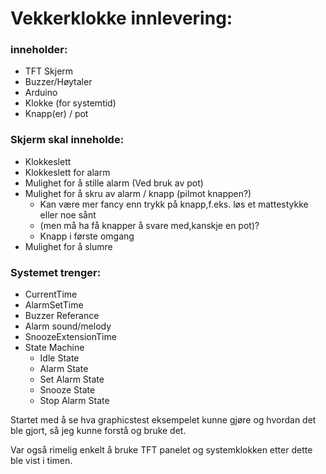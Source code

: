 # Vekkerklokke innlevering:

### inneholder:

- TFT Skjerm
- Buzzer/Høytaler
- Arduino
- Klokke (for systemtid)
- Knapp(er) / pot


### Skjerm skal inneholde:

-	Klokkeslett
-	Klokkeslett for alarm
-	Mulighet for å stille alarm (Ved bruk av pot)
-	Mulighet for å skru av alarm / knapp (pilmot knappen?)
	-	Kan være mer fancy enn trykk på knapp,f.eks. løs et mattestykke eller noe sånt 
	-	(men må ha få knapper å svare med,kanskje en pot)?
	-	Knapp i første omgang 
-	Mulighet for å slumre

### Systemet trenger:

- CurrentTime
- AlarmSetTime
- Buzzer Referance
- Alarm sound/melody
- SnoozeExtensionTime
- State Machine
	- Idle State
	- Alarm State
	- Set Alarm State
	- Snooze State
	- Stop Alarm State


Startet med å se hva graphicstest eksempelet kunne gjøre og hvordan det ble gjort, så jeg kunne forstå og bruke det.

Var også rimelig enkelt å bruke TFT panelet og systemklokken etter dette ble vist i timen. 